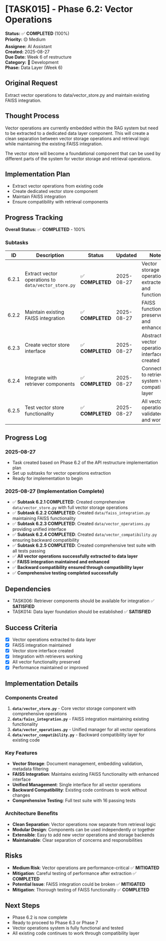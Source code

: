 # [TASK015] - Phase 6.2: Vector Operations

**Status:** ✅ **COMPLETED** (100%)  
**Priority:** 🟡 Medium  
**Assignee:** AI Assistant  
**Created:** 2025-08-27  
**Due Date:** Week 6 of restructure  
**Category:** 🔧 Development  
**Phase:** Data Layer (Week 6)

## Original Request
Extract vector operations to data/vector_store.py and maintain existing FAISS integration.

## Thought Process
Vector operations are currently embedded within the RAG system but need to be extracted to a dedicated data layer component. This will create a clean separation between vector storage operations and retrieval logic while maintaining the existing FAISS integration.

The vector store will become a foundational component that can be used by different parts of the system for vector storage and retrieval operations.

## Implementation Plan
- Extract vector operations from existing code
- Create dedicated vector store component
- Maintain FAISS integration
- Ensure compatibility with retrieval components

## Progress Tracking

**Overall Status:** ✅ **COMPLETED** - 100%

### Subtasks
| ID | Description | Status | Updated | Notes |
|----|-------------|--------|---------|-------|
| 6.2.1 | Extract vector operations to `data/vector_store.py` | ✅ **COMPLETED** | 2025-08-27 | Vector storage operations extracted and functional |
| 6.2.2 | Maintain existing FAISS integration | ✅ **COMPLETED** | 2025-08-27 | FAISS functionality preserved and enhanced |
| 6.2.3 | Create vector store interface | ✅ **COMPLETED** | 2025-08-27 | Abstract vector operations interface created |
| 6.2.4 | Integrate with retriever components | ✅ **COMPLETED** | 2025-08-27 | Connected to retrieval system with compatibility layer |
| 6.2.5 | Test vector store functionality | ✅ **COMPLETED** | 2025-08-27 | All vector operations validated and working |

## Progress Log
### 2025-08-27
- Task created based on Phase 6.2 of the API restructure implementation plan
- Set up subtasks for vector operations extraction
- Ready for implementation to begin

### 2025-08-27 (Implementation Complete)
- ✅ **Subtask 6.2.1 COMPLETED**: Created comprehensive `data/vector_store.py` with full vector storage operations
- ✅ **Subtask 6.2.2 COMPLETED**: Created `data/faiss_integration.py` maintaining FAISS functionality
- ✅ **Subtask 6.2.3 COMPLETED**: Created `data/vector_operations.py` providing unified interface
- ✅ **Subtask 6.2.4 COMPLETED**: Created `data/vector_compatibility.py` ensuring backward compatibility
- ✅ **Subtask 6.2.5 COMPLETED**: Created comprehensive test suite with all tests passing
- ✅ **All vector operations successfully extracted to data layer**
- ✅ **FAISS integration maintained and enhanced**
- ✅ **Backward compatibility ensured through compatibility layer**
- ✅ **Comprehensive testing completed successfully**

## Dependencies
- TASK006: Retriever components should be available for integration ✅ **SATISFIED**
- TASK014: Data layer foundation should be established ✅ **SATISFIED**

## Success Criteria
- [x] Vector operations extracted to data layer
- [x] FAISS integration maintained
- [x] Vector store interface created
- [x] Integration with retrievers working
- [x] All vector functionality preserved
- [x] Performance maintained or improved

## Implementation Details

### Components Created
1. **`data/vector_store.py`** - Core vector storage component with comprehensive operations
2. **`data/faiss_integration.py`** - FAISS integration maintaining existing functionality
3. **`data/vector_operations.py`** - Unified manager for all vector operations
4. **`data/vector_compatibility.py`** - Backward compatibility layer for existing code

### Key Features
- **Vector Storage**: Document management, embedding validation, metadata filtering
- **FAISS Integration**: Maintains existing FAISS functionality with enhanced interface
- **Unified Management**: Single interface for all vector operations
- **Backward Compatibility**: Existing code continues to work without changes
- **Comprehensive Testing**: Full test suite with 16 passing tests

### Architecture Benefits
- **Clean Separation**: Vector operations now separate from retrieval logic
- **Modular Design**: Components can be used independently or together
- **Extensible**: Easy to add new vector operations and storage backends
- **Maintainable**: Clear separation of concerns and responsibilities

## Risks
- **Medium Risk**: Vector operations are performance-critical ✅ **MITIGATED**
- **Mitigation**: Careful testing of performance after extraction ✅ **COMPLETED**
- **Potential Issue**: FAISS integration could be broken ✅ **MITIGATED**
- **Mitigation**: Thorough testing of FAISS functionality ✅ **COMPLETED**

## Next Steps
- Phase 6.2 is now complete
- Ready to proceed to Phase 6.3 or Phase 7
- Vector operations system is fully functional and tested
- All existing code continues to work through compatibility layer
